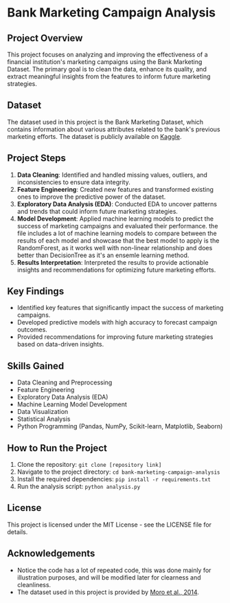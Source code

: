 # Bank Marketing Campaign Analysis

## Project Overview
This project focuses on analyzing and improving the effectiveness of a financial institution's marketing campaigns using the Bank Marketing Dataset. The primary goal is to clean the data, enhance its quality, and extract meaningful insights from the features to inform future marketing strategies.

## Dataset
The dataset used in this project is the Bank Marketing Dataset, which contains information about various attributes related to the bank's previous marketing efforts. The dataset is publicly available on [Kaggle](https://www.kaggle.com/datasets/janiobachmann/bank-marketing-dataset).

## Project Steps
1. **Data Cleaning**: Identified and handled missing values, outliers, and inconsistencies to ensure data integrity.
2. **Feature Engineering**: Created new features and transformed existing ones to improve the predictive power of the dataset.
3. **Exploratory Data Analysis (EDA)**: Conducted EDA to uncover patterns and trends that could inform future marketing strategies.
4. **Model Development**: Applied machine learning models to predict the success of marketing campaigns and evaluated their performance. the file includes a lot of machine learning models to compare between the results of each model and showcase that the best model to apply is the RandomForest, as it works well with non-linear relationship and does better than DecisionTree as it's an ensemle learning method. 
5. **Results Interpretation**: Interpreted the results to provide actionable insights and recommendations for optimizing future marketing efforts.

## Key Findings
- Identified key features that significantly impact the success of marketing campaigns.
- Developed predictive models with high accuracy to forecast campaign outcomes.
- Provided recommendations for improving future marketing strategies based on data-driven insights.

## Skills Gained
- Data Cleaning and Preprocessing
- Feature Engineering
- Exploratory Data Analysis (EDA)
- Machine Learning Model Development
- Data Visualization
- Statistical Analysis
- Python Programming (Pandas, NumPy, Scikit-learn, Matplotlib, Seaborn)

## How to Run the Project
1. Clone the repository: `git clone [repository link]`
2. Navigate to the project directory: `cd bank-marketing-campaign-analysis`
3. Install the required dependencies: `pip install -r requirements.txt`
4. Run the analysis script: `python analysis.py`

## License
This project is licensed under the MIT License - see the LICENSE file for details.

## Acknowledgements
- Notice the code has a lot of repeated code, this was done mainly for illustration purposes, and will be modified later for clearness and cleanliness.
- The dataset used in this project is provided by [Moro et al., 2014](https://www.kaggle.com/datasets/janiobachmann/bank-marketing-dataset).
